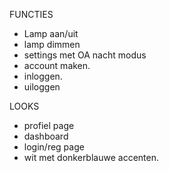 FUNCTIES 

- Lamp aan/uit
- lamp dimmen
- settings met OA nacht modus
- account maken.
- inloggen.
- uiloggen


LOOKS


- profiel page
- dashboard
- login/reg page
- wit met donkerblauwe accenten. 
